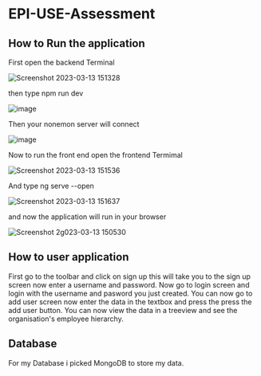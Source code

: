 # EPI-USE-Assessment

## How to Run the application 

First open the backend Terminal

![Screenshot 2023-03-13 151328](https://user-images.githubusercontent.com/103145617/224850461-2f0e823f-ccaf-469d-b310-904d6ddd67ed.png)

then type npm run dev

![image](https://user-images.githubusercontent.com/103145617/224851619-4a702a4f-99be-4133-97d7-6ca76f5a187b.png)

Then your nonemon server will connect 

![image](https://user-images.githubusercontent.com/103145617/224850939-e0086fb6-522f-4054-acab-4438914a368c.png)

Now to run the front end open the frontend Termimal

![Screenshot 2023-03-13 151536](https://user-images.githubusercontent.com/103145617/224851933-eab8d188-596f-4d8a-a77a-fb1f03b24609.png)

And type ng serve --open

![Screenshot 2023-03-13 151637](https://user-images.githubusercontent.com/103145617/224851990-32d2216c-ea2a-4034-833c-b3323a7cef59.png)

and now the application will run in your browser

![Screenshot 2g023-03-13 150530](https://user-images.githubusercontent.com/103145617/224852191-0690f4b6-2144-4f0d-93d7-8d84ad0ed950.png)

## How to user application

First go to the toolbar and click on sign up this will take you to the sign up screen now enter a username and password.
Now go to login screen and login with the username and pasword you just created. You can now go to add user screen
now enter the data in the textbox and press the press the add user button. You can now view the data in a treeview 
and see the organisation's employee hierarchy.


## Database

For my Database i picked MongoDB to store my data.



